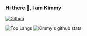 ### Hi there 👋, I am Kimmy

[![Github](https://img.shields.io/github/followers/kenpusney?label=Follow&style=social)](https://github.com/kenpusney)



![Top Langs](https://github-readme-stats.vercel.app/api/top-langs/?username=kenpusney&hide=html)
![Kimmy's github stats](https://github-readme-stats.vercel.app/api?username=kenpusney&show_icons=true&count_private=true&line_height=40)
